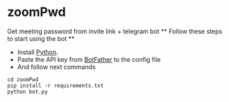 # zoomPwd
Get meeting password from invite link + telegram bot
** Follow these steps to start using the bot **
- Install [Python](https://www.python.org/).
- Paste the API key from [BotFather](https://t.me/botfather) to the config file
- And follow next commands
```
cd zoomPwd
pip install -r requirements.txt
python bot.py
```
